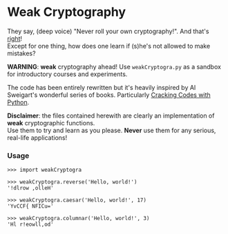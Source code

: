 # Weak Cryptography
They say, (deep voice) "Never roll your own cryptography!". And that's [right](https://www.schneier.com/blog/archives/2015/05/amateurs_produc.html)!</br>
Except for one thing, how does one learn if (s)he's not allowed to make mistakes?

**WARNING**: **weak** cryptography ahead! Use `weakCryptogra.py` as a sandbox for introductory courses and experiments.

The code has been entirely rewritten but it's heavily inspired by Al Sweigart's wonderful series of books. Particularly [Cracking Codes with Python](https://inventwithpython.com/cracking/).

**Disclaimer**: the files contained herewith are clearly an implementation of **weak** cryptographic functions.</br>
Use them to try and learn as you please. **Never** use them for any serious, real-life applications!

### Usage
```
>>> import weakCryptogra

>>> weakCryptogra.reverse('Hello, world!')
'!dlrow ,olleH'

>>> weakCryptogra.caesar('Hello, world!', 17)
'YvCCF{ NFICu='

>>> weakCryptogra.columnar('Hello, world!', 3)
'Hl r!eowll,od'
```

